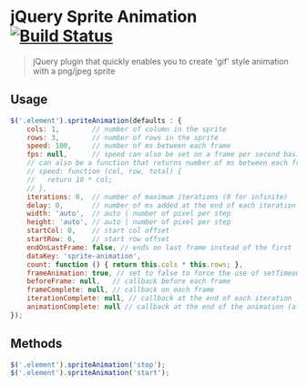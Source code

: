 # jQuery Sprite Animation [![Build Status](https://secure.travis-ci.org/DeuxHuitHuit/jQuery-sprite-animation.png?branch=master)](http://travis-ci.org/DeuxHuitHuit/jQuery-sprite-animation) 

> jQuery plugin that quickly enables you to create 'gif' style animation with a png/jpeg sprite

## Usage

```js
$('.element').spriteAnimation(defaults : {
	cols: 1,        // number of column in the sprite
	rows: 3,        // number of rows in the sprite
	speed: 100,     // number of ms between each frame
	fps: null,		// speed can also be set on a frame per second basis
	// can also be a function that returns number of ms between each frame
	// speed: function (col, row, total) {
	//   return 10 * col;
	// },
	iterations: 0,  // number of maximum iterations (0 for infinite)
	delay: 0,       // number of ms added at the end of each iteration
	width: 'auto',  // auto | number of pixel per step
	height: 'auto', // auto | number of pixel per step
	startCol: 0,    // start col offset
	startRow: 0,    // start row offset
	endOnLastFrame: false, // ends on last frame instead of the first
	dataKey: 'sprite-animation',
	count: function () { return this.cols * this.rows; },
	frameAnimation: true, // set to false to force the use of setTimeout
	beforeFrame: null,   // callback before each frame
	frameComplete: null, // callback on each frame
	iterationComplete: null, // callback at the end of each iteration
	animationComplete: null // callback at the end of the animation (after all iterations)
});

```

## Methods

```js
$('.element').spriteAnimation('stop');
$('.element').spriteAnimation('start');
```